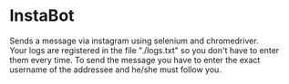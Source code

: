 # InstaBot
Sends a message via instagram using selenium and chromedriver.<br>
Your logs are registered in the file "./logs.txt" so you don't have to enter them every time.
To send the message you have to enter the exact username of the addressee and he/she must follow you.
